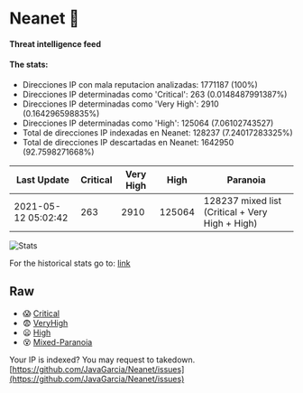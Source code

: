 # Neanet :hocho:
#### Threat intelligence feed
#### The stats:

- Direcciones IP con mala reputacion analizadas: 1771187 (100%)
- Direcciones IP determinadas como 'Critical':  263 (0.0148487991387%)
- Direcciones IP determinadas como 'Very High':  2910 (0.164296598835%)
- Direcciones IP determinadas como 'High':  125064 (7.06102743527)
- Total de direcciones IP indexadas en Neanet:  128237 (7.24017283325%)
- Total de direcciones IP descartadas en Neanet:  1642950 (92.7598271668%)

| Last Update | Critical | Very High | High | Paranoia |
| --- | --- | --- | --- | --- |
| 2021-05-12 05:02:42 | 263 | 2910 | 125064 | 128237 mixed list (Critical + Very High + High)|

![Stats](https://docs.google.com/spreadsheets/d/e/2PACX-1vSnaNMIXVabIpDJjufMlzH7poXnshF3mgd8Is1g9ytUEzVsP5my4Trn8f-xkoLLQ38xpL3HtmUexLo6/pubchart?oid=501124687&format=image)

For the historical stats go to: [link](/stats.csv)
## Raw
- :scream: [Critical](https://raw.githubusercontent.com/JavaGarcia/Neanet/master/blacklists/neanet_critical.txt)
- :fearful: [VeryHigh](https://raw.githubusercontent.com/JavaGarcia/Neanet/master/blacklists/neanet_veryHigh.txtt)
- :frowning: [High](https://raw.githubusercontent.com/JavaGarcia/Neanet/master/blacklists/neanet_high.txt)
- :dizzy_face: [Mixed-Paranoia](https://raw.githubusercontent.com/JavaGarcia/Neanet/master/blacklists/neanet_all.txt)


Your IP is indexed? You may request to takedown. [https://github.com/JavaGarcia/Neanet/issues](https://github.com/JavaGarcia/Neanet/issues)
































































































































































































































































































































































































































































































































































































































































































































































































































































































































































































































































































































































































































































































































































































































































































































































































































































































































































































































































































































































































































































































































































































































































































































































































































































































































































































































































































































































































































































































































































































































































































































































































































































































































































































































































































































































































































































































































































































































































































































































































































































































































































































































































































































































































































































































































































































































































































































































































































































































































































































































































































































































































































































































































































































































































































































































































































































































































































































































































































































































































































































































































































































































































































































































































































































































